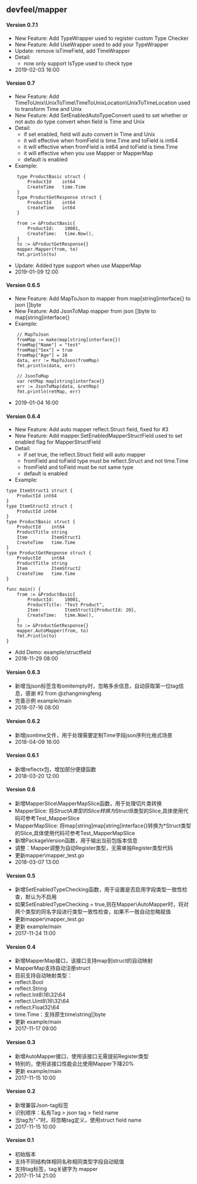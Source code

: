 ## devfeel/mapper

#### Version 0.7.1
* New Feature: Add TypeWrapper used to register custom Type Checker
* New Feature: Add UseWrapper used to add your TypeWrapper
* Update: remove isTimeField, add TimeWrapper
* Detail:
  - now only support IsType used to check type
* 2019-02-03 16:00

#### Version 0.7
* New Feature: Add TimeToUnix\UnixToTime\TimeToUnixLocation\UnixToTimeLocation used to transform Time and Unix
* New Feature: Add SetEnabledAutoTypeConvert used to set whether or not auto do type convert when field is Time and Unix
* Detail:
  - if set enabled, field will auto convert in Time and Unix
  - it will effective when fromField is time.Time and toField is int64
  - it will effective when fromField is int64 and toField is time.Time
  - it will effective when you use Mapper or MapperMap
  - default is enabled
* Example:
```golang
    type ProductBasic struct {
        ProductId    int64
        CreateTime   time.Time
    }
    type ProductGetResponse struct {
        ProductId    int64
        CreateTime   int64
    }

    from := &ProductBasic{
        ProductId:    10001,
        CreateTime:   time.Now(),
    }
    to := &ProductGetResponse{}
    mapper.Mapper(from, to)
    fmt.println(to)
```
* Update: Added type support when use MapperMap
* 2019-01-09 12:00

#### Version 0.6.5
* New Feature: Add MapToJson to mapper from map[string]interface{} to json []byte
* New Feature: Add JsonToMap mapper from json []byte to map[string]interface{}
* Example:
```golang
    // MapToJson
    fromMap := make(map[string]interface{})
    fromMap["Name"] = "test"
    fromMap["Sex"] = true
    fromMap["Age"] = 10
    data, err := MapToJson(fromMap)
    fmt.println(data, err)

    // JsonToMap
    var retMap map[string]interface{}
    err := JsonToMap(data, &retMap)
    fmt.println(retMap, err)
```
* 2019-01-04 16:00


#### Version 0.6.4
* New Feature: Add auto mapper reflect.Struct field, fixed for #3
* New Feature: Add mapper.SetEnabledMapperStructField used to set enabled flag for MapperStructField
* Detail:
  - if set true, the reflect.Struct field will auto mapper
  - fromField and toField type must be reflect.Struct and not time.Time
  - fromField and toField must be not same type
  - default is enabled
* Example:
``` golang
type ItemStruct1 struct {
	ProductId int64
}
type ItemStruct2 struct {
	ProductId int64
}
type ProductBasic struct {
	ProductId    int64
	ProductTitle string
	Item         ItemStruct1
	CreateTime   time.Time
}
type ProductGetResponse struct {
	ProductId    int64
	ProductTitle string
	Item         ItemStruct2
	CreateTime   time.Time
}

func main() {
	from := &ProductBasic{
		ProductId:    10001,
		ProductTitle: "Test Product",
		Item:         ItemStruct1{ProductId: 20},
		CreateTime:   time.Now(),
	}
	to := &ProductGetResponse{}
	mapper.AutoMapper(from, to)
	fmt.Println(to)
}
```
* Add Demo: example/structfield
* 2018-11-29 08:00

#### Version 0.6.3
* 新增当json标签含有omitempty时，忽略多余信息，自动获取第一位tag信息，感谢 #2 from @zhangmingfeng
* 完善示例 example/main
* 2018-07-16 08:00

#### Version 0.6.2
* 新增jsontime文件，用于处理需要定制Time字段json序列化格式场景
* 2018-04-09 16:00

#### Version 0.6.1
* 新增reflectx包，增加部分便捷函数
* 2018-03-20 12:00

#### Version 0.6
* 新增MapperSlice\MapperMapSlice函数，用于处理切片类转换
* MapperSlice: 将*StructA类型的Slice转换为*StructB类型的Slice,具体使用代码可参考Test_MapperSlice
* MapperMapSlice: 将map[string]map[string]interface{}转换为*Struct类型的Slice,具体使用代码可参考Test_MapperMapSlice
* 新增PackageVersion函数，用于输出当前包版本信息
* 调整：Mapper调整为自动Register类型，无需单独Register类型代码
* 更新mapper\mapper_test.go
* 2018-03-07 13:00

#### Version 0.5
* 新增SetEnabledTypeChecking函数，用于设置是否启用字段类型一致性检查，默认为不启用
* 如果SetEnabledTypeChecking = true,则在Mapper\AutoMapper时，将对两个类型的同名字段进行类型一致性检查，如果不一致自动忽略赋值
* 更新mapper\mapper_test.go
* 更新 example/main
* 2017-11-24 11:00

#### Version 0.4
* 新增MapperMap接口，该接口支持map到struct的自动映射
* MapperMap支持自动注册struct
* 目前支持自动映射类型：
* reflect.Bool
* reflect.String
* reflect.Int8\16\32\64
* reflect.Uint8\16\32\64
* reflect.Float32\64
* time.Time：支持原生time\string\[]byte
* 更新 example/main
* 2017-11-17 09:00

#### Version 0.3
* 新增AutoMapper接口，使用该接口无需提前Register类型
* 特别的，使用该接口性能会比使用Mapper下降20%
* 更新 example/main
* 2017-11-15 10:00

#### Version 0.2
* 新增兼容Json-tag标签
* 识别顺序：私有Tag > json tag > field name
* 当tag为"-"时，将忽略tag定义，使用struct field name
* 2017-11-15 10:00

#### Version 0.1
* 初始版本
* 支持不同结构体相同名称相同类型字段自动赋值
* 支持tag标签，tag关键字为 mapper
* 2017-11-14 21:00